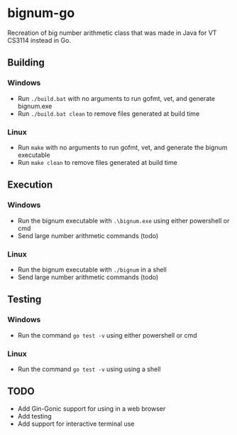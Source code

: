 # bignum-go
Recreation of big number arithmetic class that was made in Java for VT CS3114
instead in Go.

## Building

### Windows
 - Run `./build.bat` with no arguments to run gofmt, vet, and generate bignum.exe
 - Run `./build.bat clean` to remove files generated at build time

### Linux
 - Run `make` with no arguments to run gofmt, vet, and generate the bignum
   executable
 - Run `make clean` to remove files generated at build time

## Execution

### Windows
 - Run the bignum executable with `.\bignum.exe` using either powershell or cmd
 - Send large number arithmetic commands (todo)

### Linux
 - Run the bignum executable with `./bignum` in a shell
 - Send large number arithmetic commands (todo)

## Testing

### Windows
 - Run the command `go test -v` using either powershell or cmd

### Linux
 - Run the command `go test -v` using using a shell

## TODO

 - Add Gin-Gonic support for using in a web browser
 - Add testing
 - Add support for interactive terminal use
